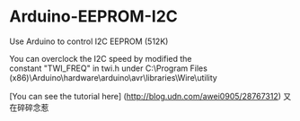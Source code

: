 # Arduino-EEPROM-I2C

Use Arduino to control I2C EEPROM (512K)

You can overclock the I2C speed by modified the <br />
constant "TWI_FREQ" in twi.h under C:\Program Files (x86)\Arduino\hardware\arduino\avr\libraries\Wire\utility

[You can see the tutorial here] (http://blog.udn.com/awei0905/28767312) 又在碎碎念惹
